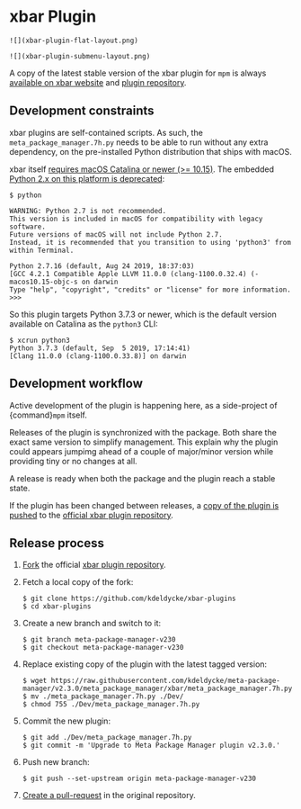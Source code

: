 # xbar Plugin

``` {sidebar} Default layout
![](xbar-plugin-flat-layout.png)
```

``` {sidebar} Submenu layout
![](xbar-plugin-submenu-layout.png)
```

A copy of the latest stable version of the xbar plugin for `mpm` is always
[available on xbar
website](https://xbarapp.com/docs/plugins/Dev/meta_package_manager.7h.py.html)
and [plugin
repository](https://github.com/matryer/xbar-plugins/blob/master/Dev/meta_package_manager.7h.py).

## Development constraints

xbar plugins are self-contained scripts. As such, the
`meta_package_manager.7h.py` needs to be able to run without any extra
dependency, on the pre-installed Python distribution that ships with macOS.

xbar itself [requires macOS Catalina or newer (>=
10.15)](https://github.com/matryer/xbar/blame/2d063e0e46a0e427aedef62dc047b0065602cd40/README.md#L9).
The embedded [Python 2.x on this platform is
deprecated](https://developer.apple.com/documentation/macos-release-notes/macos-catalina-10_15-release-notes):

``` shell-session
$ python

WARNING: Python 2.7 is not recommended.
This version is included in macOS for compatibility with legacy software.
Future versions of macOS will not include Python 2.7.
Instead, it is recommended that you transition to using 'python3' from within Terminal.

Python 2.7.16 (default, Aug 24 2019, 18:37:03)
[GCC 4.2.1 Compatible Apple LLVM 11.0.0 (clang-1100.0.32.4) (-macos10.15-objc-s on darwin
Type "help", "copyright", "credits" or "license" for more information.
>>>
```

So this plugin targets Python 3.7.3 or newer, which is the default version
available on Catalina as the `python3` CLI:

``` shell-session
$ xcrun python3
Python 3.7.3 (default, Sep  5 2019, 17:14:41)
[Clang 11.0.0 (clang-1100.0.33.8)] on darwin
```

## Development workflow

Active development of the plugin is happening here, as a side-project of
{command}`mpm` itself.

Releases of the plugin is synchronized with the package. Both share the exact
same version to simplify management. This explain why the plugin could appears
jumpimg ahead of a couple of major/minor version while providing tiny or no
changes at all.

A release is ready when both the package and the plugin reach a stable state.

If the plugin has been changed between releases, a [copy of the plugin is
pushed](https://github.com/matryer/xbar-plugins/pulls?q=is%3Apr%20%22Meta%20Package%20Manager%22)
to the [official xbar plugin
repository](https://github.com/matryer/xbar-plugins/blob/master/Dev/meta_package_manager.7h.py).

## Release process

1.  [Fork](https://help.github.com/articles/fork-a-repo/) the official [xbar
    plugin repository](https://github.com/matryer/xbar-plugins).

2.  Fetch a local copy of the fork:

    ``` shell-session
    $ git clone https://github.com/kdeldycke/xbar-plugins
    $ cd xbar-plugins
    ```

3.  Create a new branch and switch to it:

    ``` shell-session
    $ git branch meta-package-manager-v230
    $ git checkout meta-package-manager-v230
    ```

4.  Replace existing copy of the plugin with the latest tagged version:

    ``` shell-session
    $ wget https://raw.githubusercontent.com/kdeldycke/meta-package-manager/v2.3.0/meta_package_manager/xbar/meta_package_manager.7h.py
    $ mv ./meta_package_manager.7h.py ./Dev/
    $ chmod 755 ./Dev/meta_package_manager.7h.py
    ```

5.  Commit the new plugin:

    ``` shell-session
    $ git add ./Dev/meta_package_manager.7h.py
    $ git commit -m 'Upgrade to Meta Package Manager plugin v2.3.0.'
    ```

6.  Push new branch:

    ``` shell-session
    $ git push --set-upstream origin meta-package-manager-v230
    ```

7.  [Create a
    pull-request](https://help.github.com/articles/creating-a-pull-request/) in
    the original repository.
